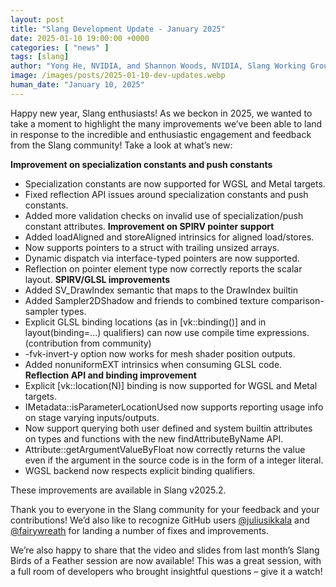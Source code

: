 ```yaml
---
layout: post
title: "Slang Development Update - January 2025"
date: 2025-01-10 19:00:00 +0000
categories: [ "news" ]
tags: [slang]
author: "Yong He, NVIDIA, and Shannon Woods, NVIDIA, Slang Working Group Chair"
image: /images/posts/2025-01-10-dev-updates.webp
human_date: "January 10, 2025"
---
```


Happy new year, Slang enthusiasts! As we beckon in 2025, we wanted to take a moment to highlight the many improvements we’ve been able to land in response to the incredible and enthusiastic engagement and feedback from the Slang community! Take a look at what’s new:

**Improvement on specialization constants and push constants**
- Specialization constants are now supported for WGSL and Metal targets.
- Fixed reflection API issues around specialization constants and push constants.
- Added more validation checks on invalid use of specialization/push constant attributes.
**Improvement on SPIRV pointer support**
- Added loadAligned and storeAligned intrinsics for aligned load/stores.
- Now supports pointers to a struct with trailing unsized arrays.
- Dynamic dispatch via interface-typed pointers are now supported.
- Reflection on pointer element type now correctly reports the scalar layout.
**SPIRV/GLSL improvements**
- Added SV_DrawIndex semantic that maps to the DrawIndex builtin
- Added Sampler2DShadow and friends to combined texture comparison-sampler types.
- Explicit GLSL binding locations (as in [vk::binding()] and in layout(binding=...) qualifiers) can now use compile time expressions. (contribution from community)
- -fvk-invert-y option now works for mesh shader position outputs.
- Added nonuniformEXT intrinsics when consuming GLSL code.
**Reflection API and binding improvement**
- Explicit [vk::location(N)] binding is now supported for WGSL and Metal targets.
- IMetadata::isParameterLocationUsed now supports reporting usage info on stage varying inputs/outputs.
- Now support querying both user defined and system builtin attributes on types and functions with the new findAttributeByName API.
- Attribute::getArgumentValueByFloat now correctly returns the value even if the argument in the source code is in the form of a integer literal.
- WGSL backend now respects explicit binding qualifiers.

These improvements are available in Slang v2025.2.

Thank you to everyone in the Slang community for your feedback and your contributions! We’d also like to recognize GitHub users [@juliusikkala](https://github.com/juliusikkala) and [@fairywreath](https://github.com/fairywreath) for landing a number of fixes and improvements.

We’re also happy to share that the video and slides from last month’s Slang Birds of a Feather session are now available! This was a great session, with a full room of developers who brought insightful questions – give it a watch!
